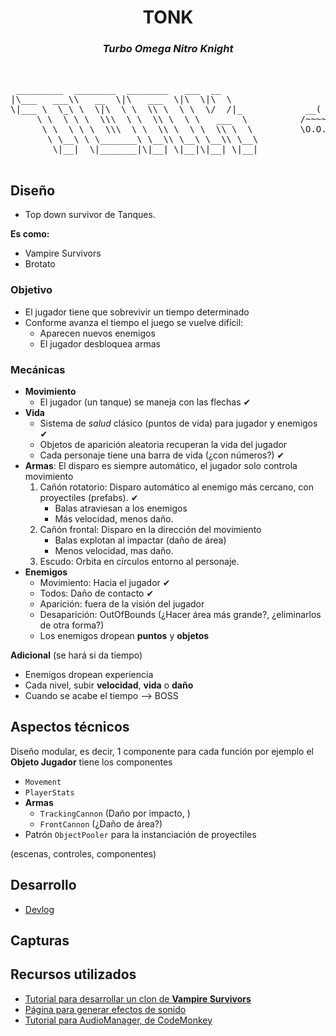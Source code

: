 <h1 align="center">TONK</h1>

<h3 align="center"><i>Turbo Omega Nitro Knight</i></h3>
<br>
<pre align="center">
 _________  ________  ________   ___  __                             
|\___   ___\\   __  \|\   ___  \|\  \|\  \                           
\|___ \  \_\ \  \|\  \ \  \\ \  \ \  \/  /|_            __(   )====::
     \ \  \ \ \  \\\  \ \  \\ \  \ \   ___  \          /~~~~~~~~~\   
      \ \  \ \ \  \\\  \ \  \\ \  \ \  \\ \  \         \O.O.O.O.O/   
       \ \__\ \ \_______\ \__\\ \__\ \__\\ \__\                      
        \|__|  \|_______|\|__| \|__|\|__| \|__|                      

</pre>

## Diseño

- Top down survivor de Tanques.

**Es como:** 
- Vampire Survivors 
- Brotato

### Objetivo

- El jugador tiene que sobrevivir un tiempo determinado  
- Conforme avanza el tiempo el juego se vuelve difícil:    
    - Aparecen nuevos enemigos
    - El jugador desbloquea armas

### Mecánicas

- **Movimiento**
    - El jugador (un tanque) se maneja con las flechas ✔
- **Vida**
    - Sistema de *salud* clásico (puntos de vida) para jugador y enemigos ✔
    - Objetos de aparición aleatoria recuperan la vida del jugador
    - Cada personaje tiene una barra de vida (¿con números?) ✔
- **Armas**: El disparo es siempre automático, el jugador solo controla movimiento
    1. Cañón rotatorio: Disparo automático al enemigo más cercano, con proyectiles (prefabs). ✔
        - Balas atraviesan a los enemigos
        - Más velocidad, menos daño.
    2. Cañón frontal: Disparo en la dirección del movimiento
        - Balas explotan al impactar (daño de área)
        - Menos velocidad, mas daño.
    3. Escudo: Orbita en círculos entorno al personaje.
- **Enemigos**
    - Movimiento: Hacia el jugador ✔
    - Todos: Daño de contacto ✔
    - Aparición: fuera de la visión del jugador 
    - Desaparición: OutOfBounds (¿Hacer área más grande?, ¿eliminarlos de otra forma?)
    - Los enemigos dropean **puntos** y **objetos**

**Adicional** (se hará si da tiempo)
- Enemigos dropean experiencia
- Cada nivel, subir **velocidad**, **vida** o **daño**
- Cuando se acabe el tiempo --> BOSS

## Aspectos técnicos

Diseño modular, es decir, 1 componente para cada función por ejemplo el **Objeto Jugador** tiene los componentes
- `Movement`
- `PlayerStats`
- **Armas**
    - `TrackingCannon` (Daño por impacto, )
    - `FrontCannon` (¿Daño de área?)
- Patrón `ObjectPooler` para la instanciación de proyectiles

(escenas, controles, componentes)

## Desarrollo

- [Devlog](./devlog/devlog.md)

## Capturas



## Recursos utilizados

- [Tutorial para desarrollar un clon de **Vampire Survivors**](https://www.youtube.com/playlist?list=PLgXA5L5ma2Bveih0btJV58REE2mzfQLOQ)
- [Página para generar efectos de sonido](https://sfxr.me/)
- [Tutorial para AudioManager, de CodeMonkey](https://www.youtube.com/watch?v=QL29aTa7J5Q)
